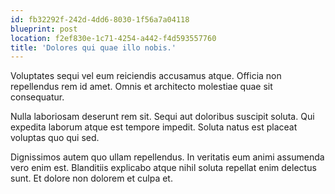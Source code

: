 ```yaml
---
id: fb32292f-242d-4dd6-8030-1f56a7a04118
blueprint: post
location: f2ef830e-1c71-4254-a442-f4d593557760
title: 'Dolores qui quae illo nobis.'
---
```

Voluptates sequi vel eum reiciendis accusamus atque. Officia non repellendus rem id amet. Omnis et architecto molestiae quae sit consequatur.

Nulla laboriosam deserunt rem sit. Sequi aut doloribus suscipit soluta. Qui expedita laborum atque est tempore impedit. Soluta natus est placeat voluptas quo qui sed.

Dignissimos autem quo ullam repellendus. In veritatis eum animi assumenda vero enim est. Blanditiis explicabo atque nihil soluta repellat enim delectus sunt. Et dolore non dolorem et culpa et.